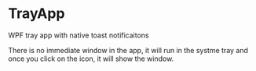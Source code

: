 # TrayApp
WPF tray app with native toast notificaitons

There is no immediate window in the app, it will run in the systme tray and once you click on the icon, it will show the window.
